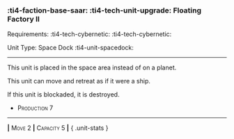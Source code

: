 ### :ti4-faction-base-saar: :ti4-tech-unit-upgrade: **Floating Factory II**

Requirements: :ti4-tech-cybernetic: :ti4-tech-cybernetic:

Unit Type: Space Dock :ti4-unit-spacedock:

---

This unit is placed in the space area instead of on a planet.

This unit can move and retreat as if it were a ship.

If this unit is blockaded, it is destroyed.

* <span style="font-variant:small-caps;">Production 7</span> 

---

__|__ <span style="font-variant:small-caps;">Move 2</span> __|__ <span style="font-variant:small-caps;">Capacity 5</span> __|__
{ .unit-stats }
